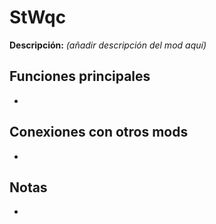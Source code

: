 # StWqc

**Descripción:** *(añadir descripción del mod aquí)*

## Funciones principales
- 

## Conexiones con otros mods
- 

## Notas
- 
